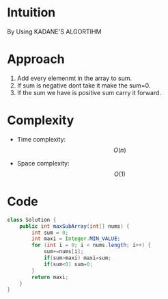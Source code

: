 # Intuition
By Using KADANE'S ALGORTIHM 
# Approach
1) Add every elemenmt in the array to sum.
2) If sum is negative dont take it make the sum=0.
3) If the sum we have is positive sum carry it forward.
# Complexity
- Time complexity:
$$O(n)$$

- Space complexity:
 $$O(1)$$

# Code
```java []
class Solution {
    public int maxSubArray(int[] nums) {
        int sum = 0;
        int maxi = Integer.MIN_VALUE;
        for (int i = 0; i < nums.length; i++) {
            sum+=nums[i];
            if(sum>maxi) maxi=sum;
            if(sum<0) sum=0;
        }
        return maxi;
    }
}
```